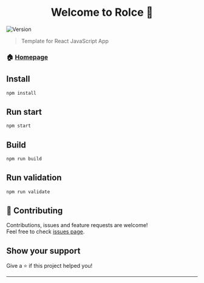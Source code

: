 <h1 align="center">Welcome to Rolce 👋</h1>
<p>
  <img alt="Version" src="https://img.shields.io/badge/version-1.0.0-blue.svg?cacheSeconds=2592000" />
</p>

> Template for React JavaScript App

### 🏠 [Homepage](https://github.com/rolce1/rolce-app#readme)

## Install

```sh
npm install
```

## Run start

```sh
npm start
```

## Build

```sh
npm run build
```

## Run validation

```sh
npm run validate
```

## 🤝 Contributing

Contributions, issues and feature requests are welcome!<br />Feel free to check [issues page](https://github.com/rolce1/rolce-app/issues). 

## Show your support

Give a ⭐️ if this project helped you!

---
